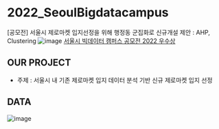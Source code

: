 # 2022_SeoulBigdatacampus
[공모전] 서울시 제로마켓 입지선정을 위해 행정동 군집화로 신규개설 제안 : AHP, Clustering
![image](https://github.com/jeongmin1016/2022_SeoulBigdatacampus/assets/109460178/d320ac40-1901-400e-b681-2470d053faf0)
[서울시 빅데이터 캠퍼스 공모전 2022 우수상](https://bigdata.seoul.go.kr/noti/selectNoti.do?r_id=P260&bbs_seq=610&ac_type=A1&sch_type=&sch_text=&currentPage=1)
 
## OUR PROJECT 
- 주제 : 서울시 내 기존 제로마켓 입지 데이터 분석 기반 신규 제로마켓 입지 선정

## DATA
![image](https://user-images.githubusercontent.com/109460178/222675194-53206355-4b61-46b9-9bb8-e72e531bb803.png)

